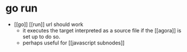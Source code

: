 # go run

- [[go]] [[run]] url should work
  - it executes the target interpreted as a source file if the [[agora]] is set up to do so.
  - perhaps useful for [[javascript subnodes]]